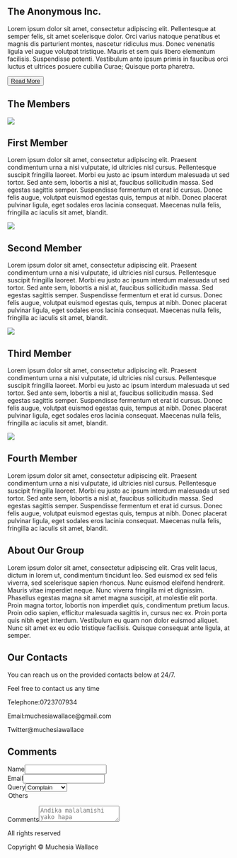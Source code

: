 
<!doctype html>
<head>
<title>The Anonymous Inc.</title>
<link href="anonymous.css" style="text/css"  rel="stylesheet" />
</head>
<body>
<div class="container">
<!--
<section class="header">
<div class="menu">
<!--<div class="logo">
<img src="anonymous-icon.png"/>
</div>
<ul>
<li>Home</li>
<li>Projects</li>
<li>About</li>
<li>Contact Us</li>
</ul>
</div> <
</section><!--end of section header-->

<section class="main">
<div class="back"></div><!--closes background-img -->
<div class="main-content">
<div class="main-wrapper">
<h1>The Anonymous Inc.</h1>
Lorem ipsum dolor sit amet, consectetur adipiscing elit. Pellentesque at semper felis, sit amet scelerisque dolor. 
Orci varius natoque penatibus et magnis dis parturient montes, nascetur ridiculus mus. 
Donec venenatis ligula vel augue volutpat tristique. Mauris et sem quis libero elementum facilisis. Suspendisse potenti. 
Vestibulum ante ipsum primis in faucibus orci luctus et ultrices posuere cubilia Curae; Quisque porta pharetra.
</p>
<div class="button"><button ><a href="#about">Read More</a></button></div>
</div><!--end of main content-->
</div><!--end of main wrapper --> 

</section> <!--end of main class-->

<section class="board">
<div class="board-wrapper">
<div class="board-top"> 
<div class="topline"></div><h1>The Members</h1><div class="topline"></div>
</div><!--closes board top-->

<div class="members">
<img src="anon-1.jpg" />
<h1>First Member</h2>
<p>Lorem ipsum dolor sit amet, consectetur adipiscing elit. 
Praesent condimentum urna a nisi vulputate, id ultricies nisl cursus. 
Pellentesque suscipit fringilla laoreet. 
Morbi eu justo ac ipsum interdum malesuada ut sed tortor. 
Sed ante sem, lobortis a nisl at, faucibus sollicitudin massa. 
Sed egestas sagittis semper. Suspendisse fermentum et erat id cursus. 
Donec felis augue, volutpat euismod egestas quis, tempus at nibh. 
Donec placerat pulvinar ligula, eget sodales eros lacinia consequat. 
Maecenas nulla felis, fringilla ac iaculis sit amet, blandit.</p>
</div>

<div class="members">
<img src="anon-2.jpg" />
<h1>Second Member</h2>
<p>Lorem ipsum dolor sit amet, consectetur adipiscing elit. 
Praesent condimentum urna a nisi vulputate, id ultricies nisl cursus. 
Pellentesque suscipit fringilla laoreet. 
Morbi eu justo ac ipsum interdum malesuada ut sed tortor. 
Sed ante sem, lobortis a nisl at, faucibus sollicitudin massa. 
Sed egestas sagittis semper. Suspendisse fermentum et erat id cursus. 
Donec felis augue, volutpat euismod egestas quis, tempus at nibh. 
Donec placerat pulvinar ligula, eget sodales eros lacinia consequat. 
Maecenas nulla felis, fringilla ac iaculis sit amet, blandit.</p>
</div>

<div class="members">
<img src="anon-3.jpg" />
<h1>Third Member</h2>
<p>Lorem ipsum dolor sit amet, consectetur adipiscing elit. 
Praesent condimentum urna a nisi vulputate, id ultricies nisl cursus. 
Pellentesque suscipit fringilla laoreet. 
Morbi eu justo ac ipsum interdum malesuada ut sed tortor. 
Sed ante sem, lobortis a nisl at, faucibus sollicitudin massa. 
Sed egestas sagittis semper. Suspendisse fermentum et erat id cursus. 
Donec felis augue, volutpat euismod egestas quis, tempus at nibh. 
Donec placerat pulvinar ligula, eget sodales eros lacinia consequat. 
Maecenas nulla felis, fringilla ac iaculis sit amet, blandit.</p>
</div>

<div class="members">
<img src="anon-1.jpg" />
<h1>Fourth Member</h2>
<p>Lorem ipsum dolor sit amet, consectetur adipiscing elit. 
Praesent condimentum urna a nisi vulputate, id ultricies nisl cursus. 
Pellentesque suscipit fringilla laoreet. 
Morbi eu justo ac ipsum interdum malesuada ut sed tortor. 
Sed ante sem, lobortis a nisl at, faucibus sollicitudin massa. 
Sed egestas sagittis semper. Suspendisse fermentum et erat id cursus. 
Donec felis augue, volutpat euismod egestas quis, tempus at nibh. 
Donec placerat pulvinar ligula, eget sodales eros lacinia consequat. 
Maecenas nulla felis, fringilla ac iaculis sit amet, blandit.</p>
</div>
</div><!--end of board wrapper-->
</section><!-- of class board"-->

<section class="about" id="about">
<div class="about-main">
<h1>About Our Group</h1>
<div class="underline"></div>
<p>Lorem ipsum dolor sit amet, consectetur adipiscing elit. 
Cras velit lacus, dictum in lorem ut, condimentum tincidunt leo. 
Sed euismod ex sed felis viverra, sed scelerisque sapien rhoncus. 
Nunc euismod eleifend hendrerit. Mauris vitae imperdiet neque. 
Nunc viverra fringilla mi et dignissim. Phasellus egestas magna sit amet magna suscipit, at molestie elit porta. 
Proin magna tortor, lobortis non imperdiet quis, condimentum pretium lacus. 
Proin odio sapien, efficitur malesuada sagittis in, cursus nec ex. 
Proin porta quis nibh eget interdum. Vestibulum eu quam non dolor euismod aliquet. 
Nunc sit amet ex eu odio tristique facilisis. 
Quisque consequat ante ligula, at semper.</p>
</div><!--closes the about main -->
</section><!--end of section about -->
<section class="contacts">
<h1>Our Contacts</h1>
<p>You can reach us on the provided contacts below at 24/7.</p>
<p>Feel free to contact us any time</p>
<p><span>Telephone:</span>0723707934</p>
<p><span>Email:</span>muchesiawallace@gmail.com</p>
<p><span>Twitter</span>@muchesiawallace</p>
</section><!--end of contacts section-->
<section class="contact">
<form>
<h1>Comments</h1>
<div class="form"><label>Name</label><input type="text" name="name" /></div>
<div class="form"><label>Email</label><input type="email" name="email"/></div>
<div class="form"><label>Query</label><select>
<option>Complain</option>
<option>Compliment</div>
<option>Others</option>
</select></div>
<div class="form"><label>Comments</label><textarea placeholder="Andika malalamishi yako hapa"></textarea></div>
</form>
</section> <!--closes the contact section-->

<section class="footer">
<p>All rights reserved</p>
<p>Copyright &copy <a ahref="">Muchesia Wallace</a></p>
</section><!--end of footer section -->
</div><!--closes the container div-->
</body>
</html>
